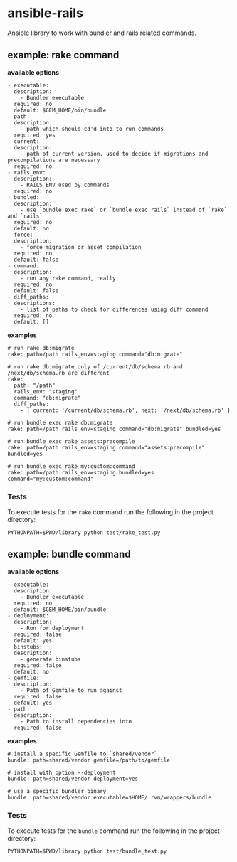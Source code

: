 # ansible-rails

Ansible library to work with bundler and rails related commands.

## example: rake command

**available options**

    - executable:
      description:
        - Bundler executable
      required: no
      default: $GEM_HOME/bin/bundle
    - path:
      description:
        - path which should cd'd into to run commands
      required: yes
    - current:
      description:
        - path of current version. used to decide if migrations and precompilations are necessary
      required: no
    - rails_env:
      description:
        - RAILS_ENV used by commands
      required: no
    - bundled:
      description:
        - use `bundle exec rake` or `bundle exec rails` instead of `rake` and `rails`
      required: no
      default: no
    - force:
      description:
        - force migration or asset compilation
      required: no
      default: false
    - command:
      description:
        - run any rake command, really
      required: no
      default: false
    - diff_paths:
      descriptions:
        - list of paths to check for differences using diff command
      required: no
      default: []

**examples**


    # run rake db:migrate
    rake: path=/path rails_env=staging command="db:migrate"

    # run rake db:migrate only of /current/db/schema.rb and /next/db/schema.rb are different
    rake:
      path: "/path"
      rails_env: "staging"
      command: "db:migrate"
      diff_paths:
        - { current: '/current/db/schema.rb', next: '/next/db/schema.rb' }

    # run bundle exec rake db:migrate
    rake: path=/path rails_env=staging command="db:migrate" bundled=yes

    # run bundle exec rake assets:precompile
    rake: path=/path rails_env=staging command="assets:precompile" bundled=yes

    # run bundle exec rake my:custom:command
    rake: path=/path rails_env=staging bundled=yes command="my:custom:command"

### Tests

To execute tests for the `rake` command run the following in the project directory:

    PYTHONPATH=$PWD/library python test/rake_test.py

## example: bundle command

**available options**

    - executable:
      description:
        - Bundler executable
      required: no
      default: $GEM_HOME/bin/bundle
    - deployment:
      description:
        - Run for deployment
      required: false
      default: yes
    - binstubs:
      description:
        - generate binstubs
      required: false
      default: no
    - gemfile:
      description:
        - Path of Gemfile to run against
      required: false
      default: yes
    - path:
      description:
        - Path to install dependencies into
      required: false

**examples**

    # install a specific Gemfile to `shared/vendor`
    bundle: path=shared/vendor gemfile=/path/to/gemfile

    # install with option --deployment
    bundle: path=shared/vendor deployment=yes

    # use a specific bundler binary
    bundle: path=shared/vendor executable=$HOME/.rvm/wrappers/bundle


### Tests

To execute tests for the `bundle` command run the following in the project directory:

    PYTHONPATH=$PWD/library python test/bundle_test.py